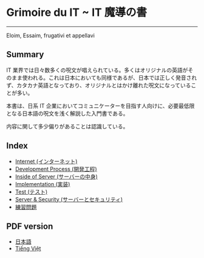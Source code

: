 # Grimoire du IT ~ IT 魔導の書
---
Eloim, Essaim, frugativi et appellavi

## Summary
IT 業界では日々数多くの呪文が唱えられている。多くはオリジナルの英語がそのまま使われる。これは日本においても同様であるが、日本では正しく発音されず、カタカナ英語となっており、オリジナルとはかけ離れた呪文になっていることが多い。

本書は、日系 IT 企業においてコミュニケーターを目指す人向けに、必要最低限となる日本語の呪文を浅く解説した入門書である。

内容に関して多少偏りがあることは認識している。

## Index
- [Internet (インターネット)](./sections/internet/README.md)
- [Development Process (開発工程)](./sections/process/README.md)
- [Inside of Server (サーバーの中身)](./sections/server/README.md)
- [Implementation (実装)](./sections/implement/README.md)
- [Test (テスト)](./sections/test/README.md)
- [Server & Security (サーバーとセキュリティ)](./sections/security/README.md)
- [練習問題](./sections/practice/README.md)

## PDF version
- [日本語](https://www.slideshare.net/hiroshik1/it-grimoire-du-it)
- [Tiếng Việt](https://www.slideshare.net/hiroshik1/sch-ma-thut-it-grimoire-du-it)

